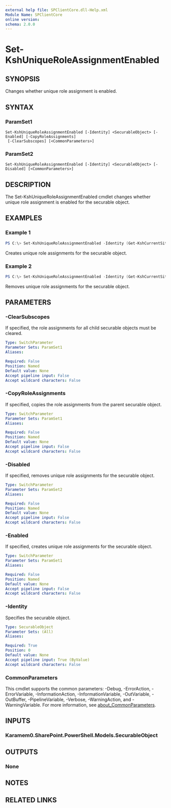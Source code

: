 ```yaml
---
external help file: SPClientCore.dll-Help.xml
Module Name: SPClientCore
online version:
schema: 2.0.0
---
```


# Set-KshUniqueRoleAssignmentEnabled

## SYNOPSIS
Changes whether unique role assignment is enabled.

## SYNTAX

### ParamSet1
```
Set-KshUniqueRoleAssignmentEnabled [-Identity] <SecurableObject> [-Enabled] [-CopyRoleAssignments]
 [-ClearSubscopes] [<CommonParameters>]
```

### ParamSet2
```
Set-KshUniqueRoleAssignmentEnabled [-Identity] <SecurableObject> [-Disabled] [<CommonParameters>]
```

## DESCRIPTION
The Set-KshUniqueRoleAssignmentEnabled cmdlet changes whether unique role assignment is enabled for the securable object.

## EXAMPLES

### Example 1
```powershell
PS C:\> Set-KshUniqueRoleAssignmentEnabled -Identity (Get-KshCurrentSite) -Enabled -CopyRoleAssignments -ClearSubscopes
```

Creates unique role assignments for the securable object.

### Example 2
```powershell
PS C:\> Set-KshUniqueRoleAssignmentEnabled -Identity (Get-KshCurrentSite) -Disabled
```

Removes unique role assignments for the securable object.

## PARAMETERS

### -ClearSubscopes
If specified, the role assignments for all child securable objects must be cleared.

```yaml
Type: SwitchParameter
Parameter Sets: ParamSet1
Aliases:

Required: False
Position: Named
Default value: None
Accept pipeline input: False
Accept wildcard characters: False
```

### -CopyRoleAssignments
If specified, copies the role assignments from the parent securable object.

```yaml
Type: SwitchParameter
Parameter Sets: ParamSet1
Aliases:

Required: False
Position: Named
Default value: None
Accept pipeline input: False
Accept wildcard characters: False
```

### -Disabled
If specified, removes unique role assignments for the securable object.

```yaml
Type: SwitchParameter
Parameter Sets: ParamSet2
Aliases:

Required: False
Position: Named
Default value: None
Accept pipeline input: False
Accept wildcard characters: False
```

### -Enabled
If specified, creates unique role assignments for the securable object.

```yaml
Type: SwitchParameter
Parameter Sets: ParamSet1
Aliases:

Required: False
Position: Named
Default value: None
Accept pipeline input: False
Accept wildcard characters: False
```

### -Identity
Specifies the securable object.

```yaml
Type: SecurableObject
Parameter Sets: (All)
Aliases:

Required: True
Position: 0
Default value: None
Accept pipeline input: True (ByValue)
Accept wildcard characters: False
```

### CommonParameters
This cmdlet supports the common parameters: -Debug, -ErrorAction, -ErrorVariable, -InformationAction, -InformationVariable, -OutVariable, -OutBuffer, -PipelineVariable, -Verbose, -WarningAction, and -WarningVariable. For more information, see [about_CommonParameters](http://go.microsoft.com/fwlink/?LinkID=113216).

## INPUTS

### Karamem0.SharePoint.PowerShell.Models.SecurableObject

## OUTPUTS

### None

## NOTES

## RELATED LINKS
